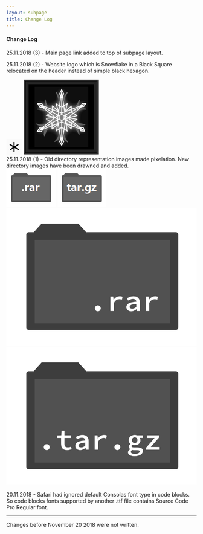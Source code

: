 ```yaml
---
layout: subpage
title: Change Log
---
```


#### Change Log

25.11.2018 (3) - Main page link added to top of subpage layout.

25.11.2018 (2) - Website logo which is Snowflake in a Black Square relocated on the header instead of simple black hexagon.

<div class="dir_zone">
<img class="dir" src="../images/hexagon.png" sytle="height: 50px">
<img class="dir" src="../images/siteicon2.2.png" sytle="height: 50px">
</div>
25.11.2018 (1) - Old directory representation images made pixelation. New directory images have been drawned and added.

<div class="dir_zone">
<img class="dir" src="../images/dir_rar.png">
<img class="dir" src="../images/dir_targz.png">
<img class="dir" src="../cs/dir_rar.png">
<img class="dir" src="../cs/dir_targz.png">
</div>

20.11.2018 - Safari had ignored default Consolas font type in code blocks. So code blocks fonts supported by another .ttf file contains Source Code Pro Regular font. 

---

Changes before November 20 2018 were not written.